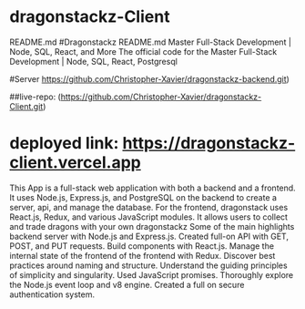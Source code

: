 # dragonstackz-Client

README.md
#Dragonstackz README.md Master Full-Stack Development | Node, SQL, React, and More The official code for the Master Full-Stack Development | Node, SQL, React, Postgresql

#Server https://github.com/Christopher-Xavier/dragonstackz-backend.git)

##live-repo: (https://github.com/Christopher-Xavier/dragonstackz-Client.git)


# deployed link: https://dragonstackz-client.vercel.app

This App is a full-stack web application with both a backend and a frontend. It uses Node.js, Express.js, and PostgreSQL on the backend to create a server, api, and manage the database. For the frontend, dragonstack uses React.js, Redux, and various JavaScript modules. It allows users to collect and trade dragons with your own dragonstackz Some of the main highlights backend server with Node.js and Express.js. Created full-on API with GET, POST, and PUT requests. Build components with React.js. Manage the internal state of the frontend of the frontend with Redux. Discover best practices around naming and structure. Understand the guiding principles of simplicity and singularity. Used JavaScript promises. Thoroughly explore the Node.js event loop and v8 engine. Created a full on secure authentication system.
